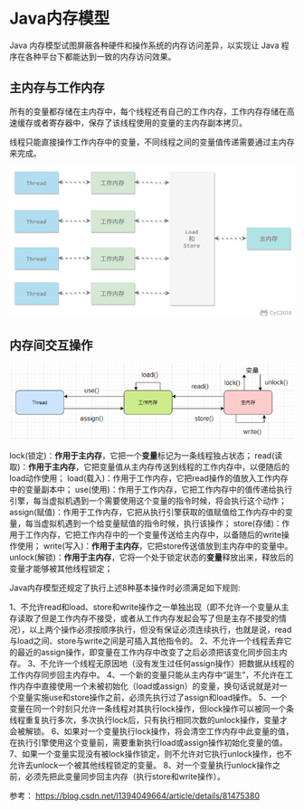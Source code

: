 # Java内存模型
Java 内存模型试图屏蔽各种硬件和操作系统的内存访问差异，以实现让 Java 程序在各种平台下都能达到一致的内存访问效果。

## 主内存与工作内存
所有的变量都存储在主内存中，每个线程还有自己的工作内存，工作内存存储在高速缓存或者寄存器中，保存了该线程使用的变量的主内存副本拷贝。

线程只能直接操作工作内存中的变量，不同线程之间的变量值传递需要通过主内存来完成。

![title](https://raw.githubusercontent.com/pallcard/noteImg/master/noteImg/2020/03/22/1584859773466-1584859773471.png)

## 内存间交互操作
![title](https://raw.githubusercontent.com/pallcard/noteImg/master/noteImg/2020/03/22/%E5%BE%AE%E4%BF%A1%E6%88%AA%E5%9B%BE_20200322150914-1584861338543.png)

lock(锁定)：**作用于主内存**，它把一个**变量**标记为一条线程独占状态；
read(读取)：**作用于主内存**，它把变量值从主内存传送到线程的工作内存中，以便随后的load动作使用；
load(载入)：作用于工作内存，它把read操作的值放入工作内存中的变量副本中；
use(使用)：作用于工作内存，它把工作内存中的值传递给执行引擎，每当虚拟机遇到一个需要使用这个变量的指令时候，将会执行这个动作；
assign(赋值)：作用于工作内存，它把从执行引擎获取的值赋值给工作内存中的变量，每当虚拟机遇到一个给变量赋值的指令时候，执行该操作；
store(存储)：作用于工作内存，它把工作内存中的一个变量传送给主内存中，以备随后的write操作使用；
write(写入)：**作用于主内存**，它把store传送值放到主内存中的变量中。
unlock(解锁)：**作用于主内存**，它将一个处于锁定状态的**变量**释放出来，释放后的变量才能够被其他线程锁定；

Java内存模型还规定了执行上述8种基本操作时必须满足如下规则:

1、不允许read和load、store和write操作之一单独出现（即不允许一个变量从主存读取了但是工作内存不接受，或者从工作内存发起会写了但是主存不接受的情况），以上两个操作必须按顺序执行，但没有保证必须连续执行，也就是说，read与load之间、store与write之间是可插入其他指令的。
2、不允许一个线程丢弃它的最近的assign操作，即变量在工作内存中改变了之后必须把该变化同步回主内存。
3、不允许一个线程无原因地（没有发生过任何assign操作）把数据从线程的工作内存同步回主内存中。
4、一个新的变量只能从主内存中“诞生”，不允许在工作内存中直接使用一个未被初始化（load或assign）的变量，换句话说就是对一个变量实施use和store操作之前，必须先执行过了assign和load操作。
5、一个变量在同一个时刻只允许一条线程对其执行lock操作，但lock操作可以被同一个条线程重复执行多次，多次执行lock后，只有执行相同次数的unlock操作，变量才会被解锁。
6、如果对一个变量执行lock操作，将会清空工作内存中此变量的值，在执行引擎使用这个变量前，需要重新执行load或assign操作初始化变量的值。
7、如果一个变量实现没有被lock操作锁定，则不允许对它执行unlock操作，也不允许去unlock一个被其他线程锁定的变量。
8、对一个变量执行unlock操作之前，必须先把此变量同步回主内存（执行store和write操作）。




参考：
https://blog.csdn.net/l1394049664/article/details/81475380










